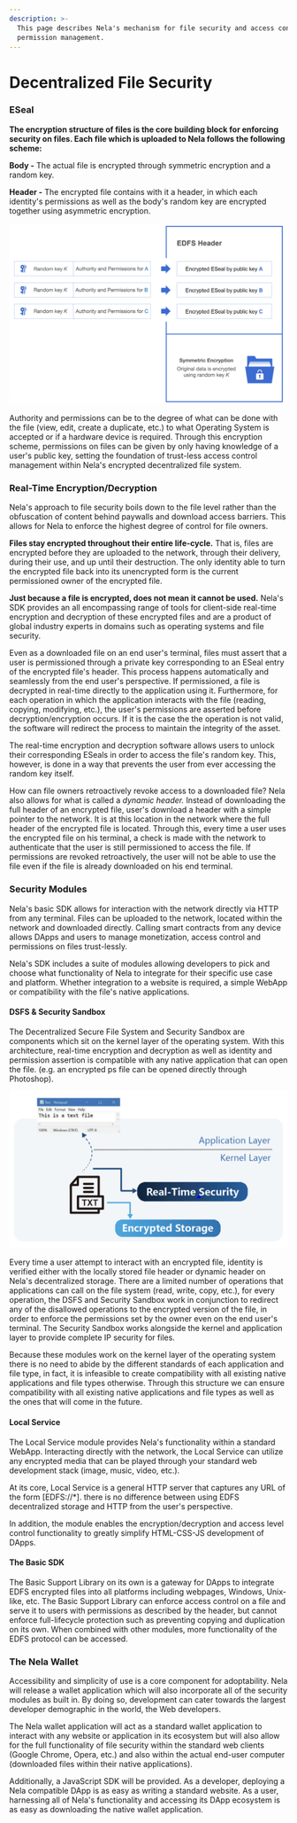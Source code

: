 ```yaml
---
description: >-
  This page describes Nela's mechanism for file security and access control and
  permission management.
---
```


# Decentralized File Security

### ESeal

**The encryption structure of files is the core building block for enforcing security on files. Each file which is uploaded to Nela follows the following scheme:**

**Body -** The actual file is encrypted through symmetric encryption and a random key.

**Header -** The encrypted file contains with it a header, in which each identity's permissions as well as the body's random key are encrypted together using asymmetric encryption.

![EDFS file encryption protocol](.gitbook/assets/image.png)

​Authority and permissions can be to the degree of what can be done with the file (view, edit, create a duplicate, etc.) to what Operating System is accepted or if a hardware device is required. Through this encryption scheme, permissions on files can be given by only having knowledge of a user's public key, setting the foundation of trust-less access control management within Nela's encrypted decentralized file system.

### Real-Time Encryption/Decryption

Nela's approach to file security boils down to the file level rather than the obfuscation of content behind paywalls and download access barriers. This allows for Nela to enforce the highest degree of control for file owners.

**Files stay encrypted throughout their entire life-cycle.** That is, files are encrypted before they are uploaded to the network, through their delivery, during their use, and up until their destruction. The only identity able to turn the encrypted file back into its unencrypted form is the current permissioned owner of the encrypted file.

**Just because a file is encrypted, does not mean it cannot be used.** Nela's SDK provides an all encompassing range of tools for client-side real-time encryption and decryption of these encrypted files and are a product of global industry experts in domains such as operating systems and file security.

Even as a downloaded file on an end user's terminal, files must assert that a user is permissioned through a private key corresponding to an ESeal entry of the encrypted file's header. This process happens automatically and seamlessly from the end user's perspective. If permissioned, a file is decrypted in real-time directly to the application using it. Furthermore, for each operation in which the application interacts with the file (reading, copying, modifying, etc.), the user's permissions are asserted before decryption/encryption occurs. If it is the case the the operation is not valid, the software will redirect the process to maintain the integrity of the asset.

The real-time encryption and decryption software allows users to unlock their corresponding ESeals in order to access the file's random key. This, however, is done in a way that prevents the user from ever accessing the random key itself.

How can file owners retroactively revoke access to a downloaded file? Nela also allows for what is called a _dynamic header._ Instead of downloading the full header of an encrypted file, user's download a header with a simple pointer to the network. It is at this location in the network where the full header of the encrypted file is located. Through this, every time a user uses the encrypted file on his terminal, a check is made with the network to authenticate that the user is still permissioned to access the file. If permissions are revoked retroactively, the user will not be able to use the file even if the file is already downloaded on his end terminal.

### Security Modules

Nela's basic SDK allows for interaction with the network directly via HTTP from any terminal. Files can be uploaded to the network, located within the network and downloaded directly. Calling smart contracts from any device allows DApps and users to manage monetization, access control and permissions on files trust-lessly.

Nela's SDK includes a suite of modules allowing developers to pick and choose what functionality of Nela to integrate for their specific use case and platform. Whether integration to a website is required, a simple WebApp or compatibility with the file's native applications.

#### DSFS & Security Sandbox

The Decentralized Secure File System and Security Sandbox are components which sit on the kernel layer of the operating system. With this architecture, real-time encryption and decryption as well as identity and permission assertion is compatible with any native application that can open the file. (e.g. an encrypted ps file can be opened directly through Photoshop).&#x20;

![Kernel layer encryption/decryption.](.gitbook/assets/Untitled.001.jpeg)

Every time a user attempt to interact with an encrypted file, identity is verified either with the locally stored file header or dynamic header on Nela's decentralized storage. There are a limited number of operations that applications can call on the file system (read, write, copy, etc.), for every operation, the DSFS and Security Sandbox work in conjunction to redirect any of the disallowed operations to the encrypted version of the file, in order to enforce the permissions set by the owner even on the end user's terminal. The Security Sandbox works alongside the kernel and application layer to provide complete IP security for files.

Because these modules work on the kernel layer of the operating system there is no need to abide by the different standards of each application and file type, in fact, it is infeasible to create compatibility with all existing native applications and file types otherwise. Through this structure we can ensure compatibility with all existing native applications and file types as well as the ones that will come in the future.

#### Local Service

The Local Service module provides Nela's functionality within a standard WebApp. Interacting directly with the network, the Local Service can utilize any encrypted media that can be played through your standard web development stack (image, music, video, etc.).

At its core, Local Service is a general HTTP server that captures any URL of the form \[EDFS://\*]. there is no difference between using EDFS decentralized storage and HTTP from the user's perspective.

In addition, the module enables the encryption/decryption and access level control functionality to greatly simplify HTML-CSS-JS development of DApps.

#### The Basic SDK

The Basic Support Library on its own is a gateway for DApps to integrate EDFS encrypted files into all platforms including webpages, Windows, Unix-like, etc. The Basic Support Library can enforce access control on a file and serve it to users with permissions as described by the header, but cannot enforce full-lifecycle protection such as preventing copying and duplication on its own. When combined with other modules, more functionality of the EDFS protocol can be accessed.

### The Nela Wallet

Accessibility and simplicity of use is a core component for adoptability. Nela will release a wallet application which will also incorporate all of the security modules as built in. By doing so, development can cater towards the largest developer demographic in the world, the Web developers.

The Nela wallet application will act as a standard wallet application to interact with any website or application in its ecosystem but will also allow for the full functionality of file security within the standard web clients (Google Chrome, Opera, etc.) and also within the actual end-user computer (downloaded files within their native applications).

Additionally, a JavaScript SDK will be provided. As a developer, deploying a Nela compatible DApp is as easy as writing a standard website. As a user, harnessing all of Nela's functionality and accessing its DApp ecosystem is as easy as downloading the native wallet application.
